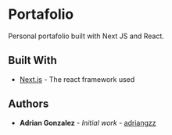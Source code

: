 # Portafolio

Personal portafolio built with Next JS and React.

## Built With

- [Next.js](https://nextjs.org/) - The react framework used

## Authors

- **Adrian Gonzalez** - _Initial work_ - [adriangzz](https://github.com/adriangzz)
